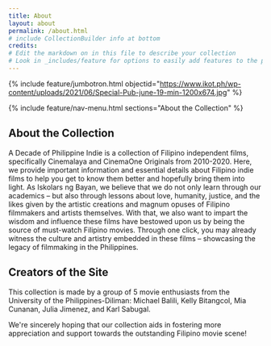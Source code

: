 ```yaml
---
title: About
layout: about
permalink: /about.html
# include CollectionBuilder info at bottom
credits:
# Edit the markdown on in this file to describe your collection
# Look in _includes/feature for options to easily add features to the page
---
```


{% include feature/jumbotron.html objectid="https://www.ikot.ph/wp-content/uploads/2021/06/Special-Pub-june-19-min-1200x674.jpg" %}

{% include feature/nav-menu.html sections="About the Collection" %}

## About the Collection

A Decade of Philippine Indie is a collection of Filipino independent films, specifically Cinemalaya and CinemaOne Originals from 2010-2020. Here, we provide important information and essential details about Filipino indie films to help you get to know them better and hopefully bring them into light. As Iskolars ng Bayan, we believe that we do not only learn through our academics – but also through lessons about love, humanity, justice, and the likes given by the artistic creations and magnum opuses of Filipino filmmakers and artists themselves. With that, we also want to impart the wisdom and influence these films have bestowed upon us by being the source of must-watch Filipino movies. Through one click, you may already witness the culture and artistry embedded in these films – showcasing the legacy of filmmaking in the Philippines.

## Creators of the Site

This collection is made by a group of 5 movie enthusiasts from the University of the Philippines-Diliman: Michael Balili, Kelly Bitangcol, Mia Cunanan, Julia Jimenez, and Karl Sabugal. 

We're sincerely hoping that our collection aids in fostering more appreciation and support towards the outstanding Filipino movie scene!

<!-- IMPORTANT!!! DELETE this comment and the include below when you are finished editing this page for your collection. The include below introduces about page features. They will show up on your collection's about page until you delete it.  -->
